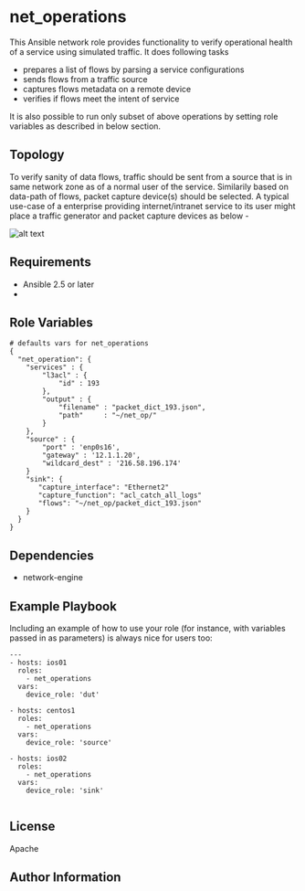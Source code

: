 net_operations
=========

This Ansible network role provides functionality to verify operational health of a service using simulated traffic. It does following tasks
- prepares a list of flows by parsing a service configurations
- sends flows from a traffic source
- captures flows metadata on a remote device
- verifies if flows meet the intent of service

It is also possible to run only subset of above operations by setting role variables as described in below section.

Topology
---------
To verify sanity of data flows, traffic should be sent from a source that is in same network zone as of a normal user of the service. Similarily based on data-path of flows, packet capture device(s) should be selected. A typical use-case of a enterprise providing internet/intranet service to its user might place a traffic generator and packet capture devices as below -

![alt text](https://user-images.githubusercontent.com/12809431/43312593-6a6c7b0e-91ab-11e8-9861-44696af4c504.jpeg)


Requirements
------------

- Ansible 2.5 or later
- 

Role Variables
--------------

```
# defaults vars for net_operations
{
  "net_operation": {
    "services" : {
        "l3acl" : {
            "id" : 193
        },
        "output" : {
            "filename" : "packet_dict_193.json",
            "path"     : "~/net_op/"
        }
    },
    "source" : {
        "port" : 'enp0s16',
        "gateway" : '12.1.1.20',
        "wildcard_dest" : '216.58.196.174'
    }
    "sink": {
       "capture_interface": "Ethernet2"
       "capture_function": "acl_catch_all_logs"
       "flows": "~/net_op/packet_dict_193.json" 
    }
  }
}
```

Dependencies
------------

- network-engine

Example Playbook
----------------

Including an example of how to use your role (for instance, with variables passed in as parameters) is always nice for users too:

```
---
- hosts: ios01
  roles:
    - net_operations
  vars:
    device_role: 'dut'

- hosts: centos1
  roles:
    - net_operations
  vars:
    device_role: 'source'
    
- hosts: ios02
  roles:
    - net_operations
  vars:
    device_role: 'sink'
    
```

License
-------

Apache

Author Information
------------------
